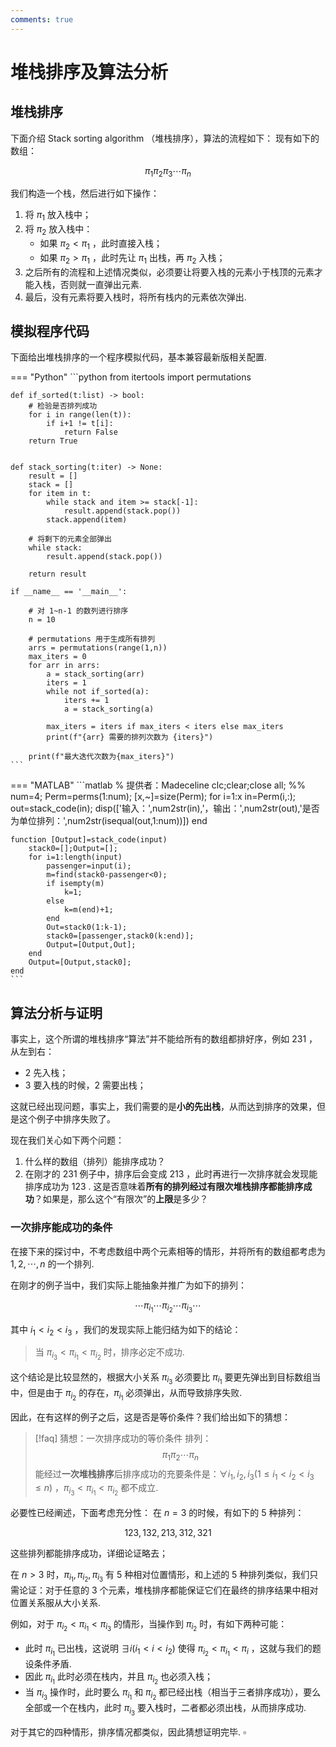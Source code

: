 ```yaml
---
comments: true
---
```

# 堆栈排序及算法分析
## 堆栈排序
下面介绍 Stack sorting algorithm （堆栈排序），算法的流程如下：
现有如下的数组：

$$
\pi_1 \pi_2 \pi_3 \cdots \pi_n
$$

我们构造一个栈，然后进行如下操作：

1. 将 $\pi_1$ 放入栈中；
2. 将 $\pi_2$ 放入栈中：
	- 如果 $\pi_2<\pi_1$ ，此时直接入栈；
	- 如果 $\pi_2 >\pi_1$ ，此时先让 $\pi_1$ 出栈，再 $\pi_2$ 入栈；
3. 之后所有的流程和上述情况类似，必须要让将要入栈的元素小于栈顶的元素才能入栈，否则就一直弹出元素.
4. 最后，没有元素将要入栈时，将所有栈内的元素依次弹出.

## 模拟程序代码
下面给出堆栈排序的一个程序模拟代码，基本兼容最新版相关配置.

=== "Python"
    ```python
    from itertools import permutations

    def if_sorted(t:list) -> bool:
        # 检验是否排列成功
        for i in range(len(t)):
            if i+1 != t[i]:
                return False
        return True


    def stack_sorting(t:iter) -> None:
        result = [] 
        stack = []
        for item in t:
            while stack and item >= stack[-1]:
                result.append(stack.pop())
            stack.append(item)
        
        # 将剩下的元素全部弹出
        while stack:
            result.append(stack.pop())
        
        return result

    if __name__ == '__main__':
        
        # 对 1~n-1 的数列进行排序
        n = 10
        
        # permutations 用于生成所有排列
        arrs = permutations(range(1,n))
        max_iters = 0
        for arr in arrs:
            a = stack_sorting(arr)
            iters = 1
            while not if_sorted(a):
                iters += 1
                a = stack_sorting(a)
            
            max_iters = iters if max_iters < iters else max_iters
            print(f"{arr} 需要的排列次数为 {iters}")
        
        print(f"最大迭代次数为{max_iters}")
    ```
=== "MATLAB"
    ```matlab
    % 提供者：Madeceline
    clc;clear;close all;
    %%
    num=4;
    Perm=perms(1:num);
    [x,~]=size(Perm);
    for i=1:x
        in=Perm(i,:);
        out=stack_code(in);
        disp(['输入：',num2str(in),'，输出：',num2str(out),'是否为单位排列：',num2str(isequal(out,1:num))])
    end


    function [Output]=stack_code(input)
        stack0=[];Output=[];
        for i=1:length(input)
            passenger=input(i);
            m=find(stack0-passenger<0);
            if isempty(m)
                k=1;
            else
                k=m(end)+1;
            end
            Out=stack0(1:k-1);
            stack0=[passenger,stack0(k:end)];
            Output=[Output,Out];
        end
        Output=[Output,stack0];
    end
    ```

## 算法分析与证明
事实上，这个所谓的堆栈排序“算法”并不能给所有的数组都排好序，例如 $231$ ，从左到右：

- $2$ 先入栈；
- $3$ 要入栈的时候，$2$ 需要出栈；

这就已经出现问题，事实上，我们需要的是**小的先出栈**，从而达到排序的效果，但是这个例子中排序失败了。

现在我们关心如下两个问题：

1. 什么样的数组（排列）能排序成功？
2. 在刚才的 $231$ 例子中，排序后会变成 $213$ ，此时再进行一次排序就会发现能排序成功为 $123$ . 这是否意味着**所有的排列经过有限次堆栈排序都能排序成功**？如果是，那么这个“有限次”的**上限**是多少？

### 一次排序能成功的条件
在接下来的探讨中，不考虑数组中两个元素相等的情形，并将所有的数组都考虑为 $1,2,\cdots,n$ 的一个排列.

在刚才的例子当中，我们实际上能抽象并推广为如下的排列：

$$
\cdots \pi_{i_1}\cdots \pi_{i_2} \cdots \pi_{i_3}\cdots
$$

其中 $i_1<i_2<i_3$ ，我们的发现实际上能归结为如下的结论：

> 当 $\pi_{i_3}<\pi_{i_1}<\pi_{i_2}$ 时，排序必定不成功.

这个结论是比较显然的，根据大小关系 $\pi_{i_3}$ 必须要比 $\pi_{i_1}$ 要更先弹出到目标数组当中，但是由于 $\pi_{i_2}$ 的存在，$\pi_{i_1}$ 必须弹出，从而导致排序失败.

因此，在有这样的例子之后，这是否是等价条件？我们给出如下的猜想：

>[!faq] 猜想：一次排序成功的等价条件
> 排列：
> $$ \pi_1 \pi_2\cdots \pi_n $$
> 能经过**一次堆栈排序**后排序成功的充要条件是：$\forall i_1,i_2,i_3 (1\leqslant i_1< i_2 < i_3 \leqslant n)$ ，$\pi_{i_3}<\pi_{i_1}<\pi_{i_2}$ 都不成立.

必要性已经阐述，下面考虑充分性：
在 $n=3$ 的时候，有如下的 $5$ 种排列：

$$
123,132,213,312,321
$$

这些排列都能排序成功，详细论证略去；

在 $n> 3$ 时，$\pi_{i_1},\pi_{i_2},\pi_{i_3}$ 有 $5$ 种相对位置情形，和上述的 $5$ 种排列类似，我们只需论证：对于任意的 $3$ 个元素，堆栈排序都能保证它们在最终的排序结果中相对位置关系服从大小关系.

例如，对于 $\pi_{i_2}<\pi_{i_1}<\pi_{i_3}$ 的情形，当操作到 $\pi_{i_2}$ 时，有如下两种可能：

- 此时 $\pi_{i_1}$ 已出栈，这说明 $\exists i (i_1<i<i_2)$ 使得 $\pi_{i_2}<\pi_{i_1}<\pi_i$ ，这就与我们的题设条件矛盾.
- 因此 $\pi_{i_1}$ 此时必须在栈内，并且 $\pi_{i_2}$ 也必须入栈；
- 当 $\pi_{i_3}$ 操作时，此时要么 $\pi_{i_1}$ 和 $\pi_{i_2}$ 都已经出栈（相当于三者排序成功），要么全部或一个在栈内，此时 $\pi_{i_3}$ 要入栈时，二者都必须出栈，从而排序成功.

对于其它的四种情形，排序情况都类似，因此猜想证明完毕. $\square$
